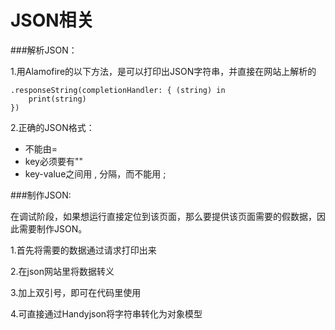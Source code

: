 # JSON相关

###解析JSON：

1.用Alamofire的以下方法，是可以打印出JSON字符串，并直接在网站上解析的

```
.responseString(completionHandler: { (string) in
    print(string)
})
```

2.正确的JSON格式：

- 不能由=
- key必须要有""
- key-value之间用 , 分隔，而不能用 ;



###制作JSON:

在调试阶段，如果想运行直接定位到该页面，那么要提供该页面需要的假数据，因此需要制作JSON。

1.首先将需要的数据通过请求打印出来

2.在json网站里将数据转义

3.加上双引号，即可在代码里使用

4.可直接通过Handyjson将字符串转化为对象模型